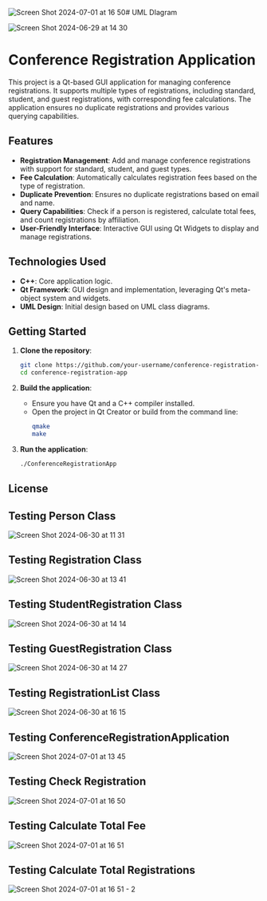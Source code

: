 ![Screen Shot 2024-07-01 at 16 50](https://github.com/Sequence-94/Conference_Registration_Application/assets/53806574/7eab02de-6435-4713-92eb-c0488a97d1a8)# UML DIagram

![Screen Shot 2024-06-29 at 14 30](https://github.com/Sequence-94/Conference_Registration_Application/assets/53806574/233fb997-e9d9-43b5-bbd9-49cf0d0f6622)


# Conference Registration Application

This project is a Qt-based GUI application for managing conference registrations. It supports multiple types of registrations, including standard, student, and guest registrations, with corresponding fee calculations. The application ensures no duplicate registrations and provides various querying capabilities.

## Features

- **Registration Management**: Add and manage conference registrations with support for standard, student, and guest types.
- **Fee Calculation**: Automatically calculates registration fees based on the type of registration.
- **Duplicate Prevention**: Ensures no duplicate registrations based on email and name.
- **Query Capabilities**: Check if a person is registered, calculate total fees, and count registrations by affiliation.
- **User-Friendly Interface**: Interactive GUI using Qt Widgets to display and manage registrations.

## Technologies Used

- **C++**: Core application logic.
- **Qt Framework**: GUI design and implementation, leveraging Qt's meta-object system and widgets.
- **UML Design**: Initial design based on UML class diagrams.

## Getting Started

1. **Clone the repository**:
    ```sh
    git clone https://github.com/your-username/conference-registration-app.git
    cd conference-registration-app
    ```

2. **Build the application**:
    - Ensure you have Qt and a C++ compiler installed.
    - Open the project in Qt Creator or build from the command line:
      ```sh
      qmake
      make
      ```

3. **Run the application**:
    ```sh
    ./ConferenceRegistrationApp
    ```

## License

## Testing Person Class

![Screen Shot 2024-06-30 at 11 31](https://github.com/Sequence-94/Conference_Registration_Application/assets/53806574/548a4c51-4e23-4014-9300-2d4f6deffdca)


## Testing Registration Class

![Screen Shot 2024-06-30 at 13 41](https://github.com/Sequence-94/Conference_Registration_Application/assets/53806574/9bae2f31-c43d-47e1-b6d8-56c6d422bd57)


## Testing StudentRegistration Class

![Screen Shot 2024-06-30 at 14 14](https://github.com/Sequence-94/Conference_Registration_Application/assets/53806574/bef85f74-12f7-4b96-8179-035c75fde32c)

## Testing GuestRegistration Class

![Screen Shot 2024-06-30 at 14 27](https://github.com/Sequence-94/Conference_Registration_Application/assets/53806574/a7fa4148-3658-40ae-a70f-d4ff6dec96ab)

## Testing RegistrationList Class

![Screen Shot 2024-06-30 at 16 15](https://github.com/Sequence-94/Conference_Registration_Application/assets/53806574/8481c275-ce0b-4a7d-b832-dd6b74b1d96b)

## Testing ConferenceRegistrationApplication

![Screen Shot 2024-07-01 at 13 45](https://github.com/Sequence-94/Conference_Registration_Application/assets/53806574/6f8a6316-aa2d-4879-b3b0-f9288bd561ed)

## Testing Check Registration

![Screen Shot 2024-07-01 at 16 50](https://github.com/Sequence-94/Conference_Registration_Application/assets/53806574/46adb68d-82cf-4656-8dff-f6c6749083a2)


## Testing Calculate Total Fee

![Screen Shot 2024-07-01 at 16 51](https://github.com/Sequence-94/Conference_Registration_Application/assets/53806574/e572dd84-212a-4fd1-be71-a3daf693b341)


## Testing Calculate Total Registrations

![Screen Shot 2024-07-01 at 16 51 - 2](https://github.com/Sequence-94/Conference_Registration_Application/assets/53806574/dc09502d-40e2-4ca1-b789-c0c3da8b0587)
